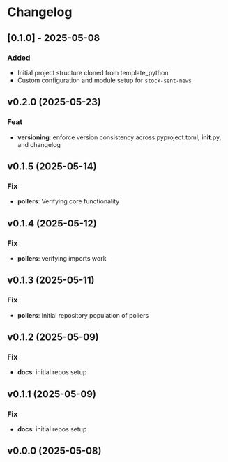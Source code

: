 # Changelog

## [0.1.0] - 2025-05-08

### Added

- Initial project structure cloned from template_python
- Custom configuration and module setup for `stock-sent-news`

## v0.2.0 (2025-05-23)

### Feat

- **versioning**: enforce version consistency across pyproject.toml, __init__.py, and changelog

## v0.1.5 (2025-05-14)

### Fix

- **pollers**: Verifying core functionality

## v0.1.4 (2025-05-12)

### Fix

- **pollers**: verifying imports work

## v0.1.3 (2025-05-11)

### Fix

- **pollers**: Initial repository population of pollers

## v0.1.2 (2025-05-09)

### Fix

- **docs**: initial repos setup

## v0.1.1 (2025-05-09)

### Fix

- **docs**: initial repos setup

## v0.0.0 (2025-05-08)
